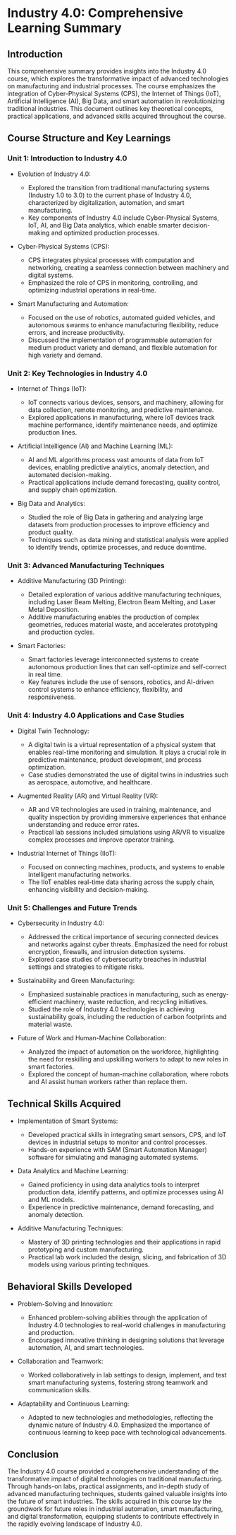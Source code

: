 # Industry 4.0: Comprehensive Learning Summary
## Introduction
This comprehensive summary provides insights into the Industry 4.0 course, which explores the transformative impact of advanced technologies on manufacturing and industrial processes. The course emphasizes the integration of Cyber-Physical Systems (CPS), the Internet of Things (IoT), Artificial Intelligence (AI), Big Data, and smart automation in revolutionizing traditional industries. This document outlines key theoretical concepts, practical applications, and advanced skills acquired throughout the course.

## Course Structure and Key Learnings
### Unit 1: Introduction to Industry 4.0
- Evolution of Industry 4.0:
  - Explored the transition from traditional manufacturing systems (Industry 1.0 to 3.0) to the current phase of Industry 4.0, characterized by digitalization, automation, and smart manufacturing.
  - Key components of Industry 4.0 include Cyber-Physical Systems, IoT, AI, and Big Data analytics, which enable smarter decision-making and optimized production processes.

- Cyber-Physical Systems (CPS):
  - CPS integrates physical processes with computation and networking, creating a seamless connection between machinery and digital systems.
  - Emphasized the role of CPS in monitoring, controlling, and optimizing industrial operations in real-time.

- Smart Manufacturing and Automation:
  - Focused on the use of robotics, automated guided vehicles, and autonomous swarms to enhance manufacturing flexibility, reduce errors, and increase productivity.
  - Discussed the implementation of programmable automation for medium product variety and demand, and flexible automation for high variety and demand.

### Unit 2: Key Technologies in Industry 4.0
- Internet of Things (IoT):
  - IoT connects various devices, sensors, and machinery, allowing for data collection, remote monitoring, and predictive maintenance.
  - Explored applications in manufacturing, where IoT devices track machine performance, identify maintenance needs, and optimize production lines.

- Artificial Intelligence (AI) and Machine Learning (ML):
  - AI and ML algorithms process vast amounts of data from IoT devices, enabling predictive analytics, anomaly detection, and automated decision-making.
  - Practical applications include demand forecasting, quality control, and supply chain optimization.

- Big Data and Analytics:
  - Studied the role of Big Data in gathering and analyzing large datasets from production processes to improve efficiency and product quality.
  - Techniques such as data mining and statistical analysis were applied to identify trends, optimize processes, and reduce downtime.

### Unit 3: Advanced Manufacturing Techniques
- Additive Manufacturing (3D Printing):
  - Detailed exploration of various additive manufacturing techniques, including Laser Beam Melting, Electron Beam Melting, and Laser Metal Deposition.
  - Additive manufacturing enables the production of complex geometries, reduces material waste, and accelerates prototyping and production cycles.

- Smart Factories:
  - Smart factories leverage interconnected systems to create autonomous production lines that can self-optimize and self-correct in real time.
  - Key features include the use of sensors, robotics, and AI-driven control systems to enhance efficiency, flexibility, and responsiveness.

### Unit 4: Industry 4.0 Applications and Case Studies
- Digital Twin Technology:
  - A digital twin is a virtual representation of a physical system that enables real-time monitoring and simulation. It plays a crucial role in predictive maintenance, product development, and process optimization.
  - Case studies demonstrated the use of digital twins in industries such as aerospace, automotive, and healthcare.

- Augmented Reality (AR) and Virtual Reality (VR):
  - AR and VR technologies are used in training, maintenance, and quality inspection by providing immersive experiences that enhance understanding and reduce error rates.
  - Practical lab sessions included simulations using AR/VR to visualize complex processes and improve operator training.

- Industrial Internet of Things (IIoT):
  - Focused on connecting machines, products, and systems to enable intelligent manufacturing networks.
  - The IIoT enables real-time data sharing across the supply chain, enhancing visibility and decision-making.

### Unit 5: Challenges and Future Trends
- Cybersecurity in Industry 4.0:
  - Addressed the critical importance of securing connected devices and networks against cyber threats. Emphasized the need for robust encryption, firewalls, and intrusion detection systems.
  - Explored case studies of cybersecurity breaches in industrial settings and strategies to mitigate risks.

- Sustainability and Green Manufacturing:
  - Emphasized sustainable practices in manufacturing, such as energy-efficient machinery, waste reduction, and recycling initiatives.
  - Studied the role of Industry 4.0 technologies in achieving sustainability goals, including the reduction of carbon footprints and material waste.

- Future of Work and Human-Machine Collaboration:
  - Analyzed the impact of automation on the workforce, highlighting the need for reskilling and upskilling workers to adapt to new roles in smart factories.
  - Explored the concept of human-machine collaboration, where robots and AI assist human workers rather than replace them.

## Technical Skills Acquired
- Implementation of Smart Systems:
  - Developed practical skills in integrating smart sensors, CPS, and IoT devices in industrial setups to monitor and control processes.
  - Hands-on experience with SAM (Smart Automation Manager) software for simulating and managing automated systems.

- Data Analytics and Machine Learning:
  - Gained proficiency in using data analytics tools to interpret production data, identify patterns, and optimize processes using AI and ML models.
  - Experience in predictive maintenance, demand forecasting, and anomaly detection.

- Additive Manufacturing Techniques:
  - Mastery of 3D printing technologies and their applications in rapid prototyping and custom manufacturing.
  - Practical lab work included the design, slicing, and fabrication of 3D models using various printing techniques.

## Behavioral Skills Developed
- Problem-Solving and Innovation:
  - Enhanced problem-solving abilities through the application of Industry 4.0 technologies to real-world challenges in manufacturing and production.
  - Encouraged innovative thinking in designing solutions that leverage automation, AI, and smart technologies.

- Collaboration and Teamwork:
  - Worked collaboratively in lab settings to design, implement, and test smart manufacturing systems, fostering strong teamwork and communication skills.

- Adaptability and Continuous Learning:
  - Adapted to new technologies and methodologies, reflecting the dynamic nature of Industry 4.0. Emphasized the importance of continuous learning to keep pace with technological advancements.

## Conclusion
The Industry 4.0 course provided a comprehensive understanding of the transformative impact of digital technologies on traditional manufacturing. Through hands-on labs, practical assignments, and in-depth study of advanced manufacturing techniques, students gained valuable insights into the future of smart industries. The skills acquired in this course lay the groundwork for future roles in industrial automation, smart manufacturing, and digital transformation, equipping students to contribute effectively in the rapidly evolving landscape of Industry 4.0.
